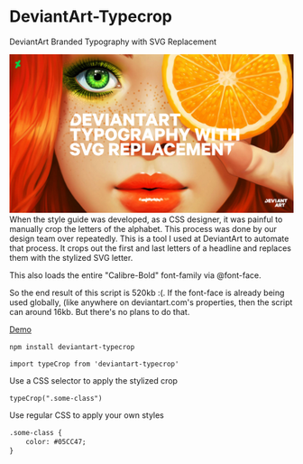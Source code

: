 # DeviantArt-Typecrop

DeviantArt Branded Typography with SVG Replacement

<img style='pointer-events: none' src='https://raw.githubusercontent.com/marioluevanos/DeviantArt-TypeCrop-Demo/master/preview.jpg'/>
When the style guide was developed, as a CSS designer, it was painful to manually crop the letters of the alphabet. This process was done by our design team over repeatedly. This is a tool I used at DeviantArt to automate that process.  It crops out the first and last letters of a headline and replaces them with the stylized SVG letter.  

This also loads the entire "Calibre-Bold" font-family via @font-face.

 So the end result of this script is 520kb :(. If the font-face is already being used globally, (like anywhere on deviantart.com's properties, then the script can around 16kb. But there's no plans to do that.

[Demo](https://deviantart-typecrop.web.app/)

```
npm install deviantart-typecrop
```
```
import typeCrop from 'deviantart-typecrop'
```
Use a CSS selector to apply the stylized crop
```
typeCrop(".some-class")
```
Use regular CSS to apply your own styles
```
.some-class {
	color: #05CC47;
}
```